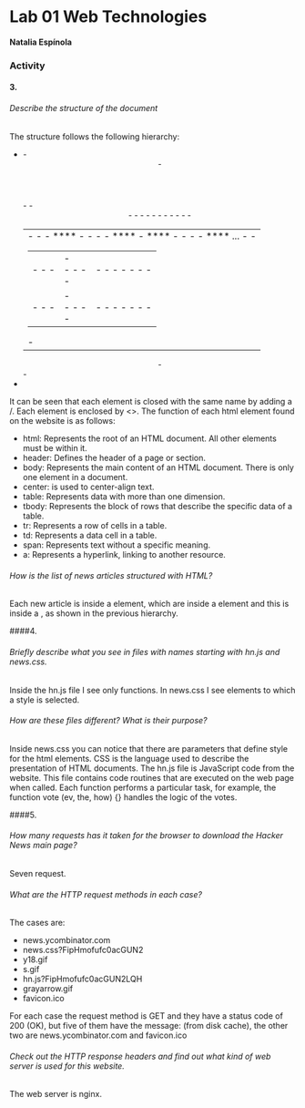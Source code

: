 # Lab 01 Web Technologies

**Natalia Espínola**

### Activity

#### 3.
###### Describe the structure of the document
The structure follows the following hierarchy:
- <html>
  - <header>
  - </header>
  - <body>
    - <center>
      - <table>
	- <tbody>
	  - <tr>
	  - </tr>
	  - <tr>
	  - </tr>
	  - <tr>
	    - <td>
	      - <table>
		- <tbody>
		  - **<tr>**
		    - <td>
		      - <span>
		      - <span>
		    - </td>
		    - <td>
		      - <center>
			- <a>
			- </a>
		      - </center>
		    - </td>
		    - <td>
		      - <a>
		      - </a>
		      - <span>
			- <a>
			- </a>
		      -</span>
		    - </td>
		  - **</tr>**
		  - **<tr>**
		    - <td>
		      - <span>
		      - <span>
		    - </td>
		    - <td>
		      - <center>
			- <a>
			- </a>
		      - </center>
		    - </td>
		    - <td>
		      - <a>
		      - </a>
		      - <span>
			- <a>
			- </a>
		      -</span>
		    - </td>
		  - **</tr>**
		  ...
		- <tbody>
	      - </table>
	    - </td>
	  - </tr>
	- </tbody>
      - </table>
    - </center>
  - </body>
- </html>

It can be seen that each element is closed with the same name by adding a /.
Each element is enclosed by <>.
The function of each html element found on the website is as follows:
- html: Represents the root of an HTML document. All other elements must be within it.
- header: Defines the header of a page or section.
- body: Represents the main content of an HTML document. There is only one <body> element in a document.
- center: is used to center-align text.
- table: Represents data with more than one dimension.
- tbody: Represents the block of rows that describe the specific data of a table.
- tr: Represents a row of cells in a table.
- td: Represents a data cell in a table.
- span: Represents text without a specific meaning.
- a: Represents a hyperlink, linking to another resource.

###### How is the list of news articles structured with HTML?
Each new article is inside a <tr> element, which are inside a <tbody> element and this is inside a <table>, as shown in the previous hierarchy.

####4.
###### Briefly describe what you see in files with names starting with hn.js and news.css.
Inside the hn.js file I see only functions. In news.css I see elements to which a style is selected.

###### How are these files different? What is their purpose?
Inside news.css you can notice that there are parameters that define style for the html elements. CSS is the language used to describe the presentation of HTML documents. The hn.js file is JavaScript code from the website. This file contains code routines that are executed on the web page when called. Each function performs a particular task, for example, the function vote (ev, the, how) {} handles the logic of the votes.

####5.
###### How many requests has it taken for the browser to download the Hacker News main page?
Seven request.

###### What are the HTTP request methods in each case?
The cases are:

- news.ycombinator.com
- news.css?FipHmofufc0acGUN2
- y18.gif
- s.gif
- hn.js?FipHmofufc0acGUN2LQH
- grayarrow.gif
- favicon.ico

For each case the request method is GET and they have a status code of 200 (OK), but five of them have the message: (from disk cache), the other two are news.ycombinator.com and favicon.ico

###### Check out the HTTP response headers and find out what kind of web server is used for this website.
The web server is nginx.
